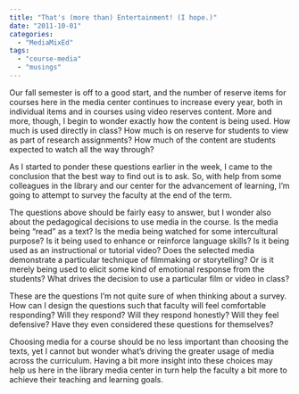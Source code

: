 ```yaml
---
title: "That's (more than) Entertainment! (I hope.)"
date: "2011-10-01"
categories: 
  - "MediaMixEd"
tags: 
  - "course-media"
  - "musings"
---
```


Our fall semester is off to a good start, and the number of reserve items for courses here in the media center continues to increase every year, both in individual items and in courses using video reserves content. More and more, though, I begin to wonder exactly how the content is being used. How much is used directly in class? How much is on reserve for students to view as part of research assignments? How much of the content are students expected to watch all the way through?

As I started to ponder these questions earlier in the week, I came to the conclusion that the best way to find out is to ask. So, with help from some colleagues in the library and our center for the advancement of learning, I’m going to attempt to survey the faculty at the end of the term.

The questions above should be fairly easy to answer, but I wonder also about the pedagogical decisions to use media in the course. Is the media being “read” as a text? Is the media being watched for some intercultural purpose? Is it being used to enhance or reinforce language skills? Is it being used as an instructional or tutorial video? Does the selected media demonstrate a particular technique of filmmaking or storytelling? Or is it merely being used to elicit some kind of emotional response from the students? What drives the decision to use a particular film or video in class?

These are the questions I’m not quite sure of when thinking about a survey. How can I design the questions such that faculty will feel comfortable responding? Will they respond? Will they respond honestly? Will they feel defensive? Have they even considered these questions for themselves?

Choosing media for a course should be no less important than choosing the texts, yet I cannot but wonder what’s driving the greater usage of media across the curriculum. Having a bit more insight into these choices may help us here in the library media center in turn help the faculty a bit more to achieve their teaching and learning goals.
